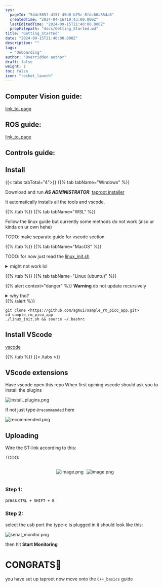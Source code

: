 ```yaml
---
sys:
  pageId: "54dc585f-d15f-45d0-b75c-8fdc66a854a8"
  createdTime: "2024-04-16T19:43:00.000Z"
  lastEditedTime: "2024-09-15T21:40:00.000Z"
  propFilepath: "docs/Getting_Started.md"
title: "Getting_Started"
date: "2024-09-15T21:40:00.000Z"
description: ""
tags:
  - "Onboarding"
author: "Overridden author"
draft: false
weight: 1
toc: false
icon: "rocket_launch"
---
```


## Computer Vision guide:

[link_to_page](86d45bc0-388b-4d26-8848-44f255f73d0e)

## ROS guide:

[link_to_page](3c76c1de-ec8f-46d6-8b0a-294005edc2d5)

## Controls guide:

## Install

{{< tabs tabTotal="4">}}
{{% tab tabName="Windows" %}}

Download and run _**AS ADMINISTRATOR**_: [taproot installer](https://github.com/Thornbots/TeachingFreshies/releases/tag/1.0)

It automatically installs all the tools and vscode.

{{% /tab %}}
{{% tab tabName="WSL" %}}

Follow the linux guide but currently some methods do not work (also ur kinda on ur own hehe)

TODO: make separate guide for vscode section

{{% /tab %}}
{{% tab tabName="MacOS" %}}

TODO: for now just read the [linux_init.sh](https://github.com/agmui/sample_rm_pico_app/blob/main/linux_init.sh)

<details>
<summary>might not work lol</summary>

`brew install libusb pkg-config`

Next install: [vscode](https://code.visualstudio.com/Download)

</details>

{{% /tab %}}
{{% tab tabName="Linux (ubuntu)" %}}

{{% alert context="danger" %}}
**Warning** do not update recursively
<details>
<summary>why tho?</summary>
There are some submodules that may go on for a while (like tinyusb) and I highly
recommend you don't need to get them.
If you want to see what submodules I update just look in `linux_init.sh`
</details>
{{% /alert %}}

```shell
git clone <https://github.com/agmui/sample_rm_pico_app.git>
cd sample_rm_pico_app
./linux_init.sh && source ~/.bashrc
```

## Install VScode

[vscode](https://code.visualstudio.com/Download)

{{% /tab %}}
{{< /tabs >}}

## VScode extensions

Have vscode open this repo
When first opining vscode should ask you to install the plugins

![install_plugins.png](https://prod-files-secure.s3.us-west-2.amazonaws.com/d518164a-d88e-44d1-a4ee-3adb3bd8bce0/89bd30f0-1825-4e77-867b-0a41ce370880/install_plugins.png?X-Amz-Algorithm=AWS4-HMAC-SHA256&X-Amz-Content-Sha256=UNSIGNED-PAYLOAD&X-Amz-Credential=ASIAZI2LB4666WHALFVR%2F20250415%2Fus-west-2%2Fs3%2Faws4_request&X-Amz-Date=20250415T220729Z&X-Amz-Expires=3600&X-Amz-Security-Token=IQoJb3JpZ2luX2VjEKv%2F%2F%2F%2F%2F%2F%2F%2F%2F%2FwEaCXVzLXdlc3QtMiJIMEYCIQDTMAm1lim4HnM%2F4%2F89J4PRAuu7uyiWONh0DJK6KnK%2FMwIhALe5fyXe6eY6HAM8EXUnQtp6RRbAg85LMrgIrcsVrBjBKv8DCDQQABoMNjM3NDIzMTgzODA1Igylocb5fwP3XPsRr6kq3AOsc1Lon%2FrLvkRbe5WFeP4JoEIRfOu0addoP7ZbuK0fgYkkrrZ9r5dQF3KQeqjIMp7L1dMll5wiMijErLy2FtCQBWKtO84uzPnozVIg9MWGZlLYDt%2BCyfkRD5HPq7T6Djdc4AT3B3PKQOOWR%2B%2FAls0ZKS%2Bbne81GXj7wVGVqRn7iPJx762bDQF9wz%2FKj0QGCMKju8geHU9Hl2GNwWsyjIkdLHGkG8O4soCeTsZHAR6SaYUruSAEvGG5vhmlz87wx2ejIwvhPf2jlMcyrRSWxEZ1gkLqkST9MtZIY8pm%2BLQPbZBN4EruE%2FAoYdoOzuebq09xZNJKRDyoMeoXW7euWwojgiUlyJ6FmnJHCJ8e3Z0iaGCElQuo4B9uAiPJ5%2BfaBSMQvtp8%2F3%2FI4V%2F%2B9z9WaDvvMxSGIsoXGpUh5%2FkZvCFKZVK%2F%2FAFWfulwdXT77OAyBwOXjaXdAu2u857AM2So3ih18LSOEhYORn%2BgdOi4778Yq7x0H54jYstiCY9gdDAYw1dcmjHjdFfWa8PEDBnPVYIlvJ7od6sWQRLc3cJrn0PFa%2Fb2CnQZoT94D%2BGmOU59775%2BIXIXzeM9oyTJNej2gy2Kb1JtYiBVSSR8cpe%2FIqcgL2SXykQRas0wrXzhdDCK1vq%2FBjqkAW4gergpLs%2FuBksTBW9edoCH%2FIVv6Kk4ZjkKQKLz%2FeBYQZx9yz2jfJYJRxpflRdOg8JPGbHfEEdbItMzupQlNa7%2FESNYGO%2FXY6bx2BiMvdhVQ5EADPdkXNKiqkcToLyEkcdw4hCJ8wMA2jz2CB%2FplHcaCev1QbrmbrPgAuzilW0QjJMPJR9bkIqtb%2FlVlWpmTnjvSJhyCEHzO2K5OS8uTOiSN5H8&X-Amz-Signature=7cc2adb90d3b655ecb3794f8a31a6b1475eea49910572e7afe7b8823b5927254&X-Amz-SignedHeaders=host&x-id=GetObject)

If not just type `@recommended` here  

![recommended.png](https://prod-files-secure.s3.us-west-2.amazonaws.com/d518164a-d88e-44d1-a4ee-3adb3bd8bce0/61e661e9-5d85-4dfc-be0d-8d2097a5e793/recommended.png?X-Amz-Algorithm=AWS4-HMAC-SHA256&X-Amz-Content-Sha256=UNSIGNED-PAYLOAD&X-Amz-Credential=ASIAZI2LB4666WHALFVR%2F20250415%2Fus-west-2%2Fs3%2Faws4_request&X-Amz-Date=20250415T220729Z&X-Amz-Expires=3600&X-Amz-Security-Token=IQoJb3JpZ2luX2VjEKv%2F%2F%2F%2F%2F%2F%2F%2F%2F%2FwEaCXVzLXdlc3QtMiJIMEYCIQDTMAm1lim4HnM%2F4%2F89J4PRAuu7uyiWONh0DJK6KnK%2FMwIhALe5fyXe6eY6HAM8EXUnQtp6RRbAg85LMrgIrcsVrBjBKv8DCDQQABoMNjM3NDIzMTgzODA1Igylocb5fwP3XPsRr6kq3AOsc1Lon%2FrLvkRbe5WFeP4JoEIRfOu0addoP7ZbuK0fgYkkrrZ9r5dQF3KQeqjIMp7L1dMll5wiMijErLy2FtCQBWKtO84uzPnozVIg9MWGZlLYDt%2BCyfkRD5HPq7T6Djdc4AT3B3PKQOOWR%2B%2FAls0ZKS%2Bbne81GXj7wVGVqRn7iPJx762bDQF9wz%2FKj0QGCMKju8geHU9Hl2GNwWsyjIkdLHGkG8O4soCeTsZHAR6SaYUruSAEvGG5vhmlz87wx2ejIwvhPf2jlMcyrRSWxEZ1gkLqkST9MtZIY8pm%2BLQPbZBN4EruE%2FAoYdoOzuebq09xZNJKRDyoMeoXW7euWwojgiUlyJ6FmnJHCJ8e3Z0iaGCElQuo4B9uAiPJ5%2BfaBSMQvtp8%2F3%2FI4V%2F%2B9z9WaDvvMxSGIsoXGpUh5%2FkZvCFKZVK%2F%2FAFWfulwdXT77OAyBwOXjaXdAu2u857AM2So3ih18LSOEhYORn%2BgdOi4778Yq7x0H54jYstiCY9gdDAYw1dcmjHjdFfWa8PEDBnPVYIlvJ7od6sWQRLc3cJrn0PFa%2Fb2CnQZoT94D%2BGmOU59775%2BIXIXzeM9oyTJNej2gy2Kb1JtYiBVSSR8cpe%2FIqcgL2SXykQRas0wrXzhdDCK1vq%2FBjqkAW4gergpLs%2FuBksTBW9edoCH%2FIVv6Kk4ZjkKQKLz%2FeBYQZx9yz2jfJYJRxpflRdOg8JPGbHfEEdbItMzupQlNa7%2FESNYGO%2FXY6bx2BiMvdhVQ5EADPdkXNKiqkcToLyEkcdw4hCJ8wMA2jz2CB%2FplHcaCev1QbrmbrPgAuzilW0QjJMPJR9bkIqtb%2FlVlWpmTnjvSJhyCEHzO2K5OS8uTOiSN5H8&X-Amz-Signature=bea1dc61c7d8d3ed7b94b60eff62f7d3ae749db6b87ec50eddbc1a1095de9bd7&X-Amz-SignedHeaders=host&x-id=GetObject)

## Uploading

Wire the ST-link according to this:

TODO:

<div style="display: flex;flex-direction: row; column-gap:10px; max-width: 630px;justify-content: center;">
<div>

![image.png](https://prod-files-secure.s3.us-west-2.amazonaws.com/d518164a-d88e-44d1-a4ee-3adb3bd8bce0/210ecb78-1116-4d7b-b9b7-2292f66fa2c2/image.png?X-Amz-Algorithm=AWS4-HMAC-SHA256&X-Amz-Content-Sha256=UNSIGNED-PAYLOAD&X-Amz-Credential=ASIAZI2LB4662Q7S6JTB%2F20250415%2Fus-west-2%2Fs3%2Faws4_request&X-Amz-Date=20250415T220733Z&X-Amz-Expires=3600&X-Amz-Security-Token=IQoJb3JpZ2luX2VjEKv%2F%2F%2F%2F%2F%2F%2F%2F%2F%2FwEaCXVzLXdlc3QtMiJHMEUCIQCha%2BXgB5uHgZedu00sWemQdp50Ie4mKAEq18N6hJIOjQIgJ2vOFVcuaEpRQr%2BleAn3gfBTd95fQafK9iiR2zW4LR8q%2FwMINBAAGgw2Mzc0MjMxODM4MDUiDJwT39yCu4M2kjx0HCrcAx8spfch7%2BuLsuntLci9NRq493FgTRISqEJY33U3tFEtfWpsvTbDa4xdCsnL3bTsPD8xuly3Hl3tyDJ%2B1Ay3agfhtpb1YLHnVUKRIXeX0c5Vp9ILrqXm5RT4MeQ8wN%2ByQ1m5%2FqhLDuhM7r6TsE56l75aD6%2BbdpPwfmHzU5DSJLzUV8rINQivSf%2FpXLDd3aVca2DpLAHws3vZOn4aSwBQaOYauGpvWXnzdoKYC%2FXw4P86b%2BRUr6%2FUfqts9aCfVcFNKFdttfMGCk%2FruwK4HS9ZyoylSfIdcBmc3820br%2B%2FMkTl3KjfN5QPURAoyOfeyrxFY%2BR5ueqMMS3xNs2K9Op66hzCzbEAGsYpU%2B3aw8XckSVoP8Zw93O%2FFqiXqBt3I10b9MgCSgqqMMHaHRHRaWP2eJ9E6bzJOvJQXZVfEZM%2B1Qp7GAV2pfsf70g7LammZiCzWaCddUfmaV5%2FNl2v2%2FDHKEB45Qci4bqQSCK7ewiPT59P9jbXlUfSJ5slZd0yDJ7YaqpK1FNZVcFm%2BkDwsZ%2Baz1qIxlwvDj%2BsHesoNd%2B20bX6L6krzcf2zDldYjAs9mvwG2axhOqQ7OX55WBlvq7aRlKDx2eUcac6ppjuxMwVRmwpM9Z%2BFb8BxalHteWgMPbV%2Br8GOqUB2xfmsDlAkiqZ8YgwISVGF7hvaW1vTglBdCwGNNOVtv5vgaZdP%2BOyFTX2t4kDNcASxJreENOxUN0S9oQToE9Np61JPBm6893UQS%2FzQh6%2FA9hUHQzHgaFANzFN7PLLWrW84dNKsiX7vd7TPQfBLgoBmKeyrIZ%2Bryu307JnycsZsKbJiYD0UoCucyyYuZX8NP%2FIZfkg1c4N94jzga9jDnpK5x85BV1z&X-Amz-Signature=9f2f1b92a2b7cd8761a929add6bb13063b237372d00ffc91e8adb0effef46da2&X-Amz-SignedHeaders=host&x-id=GetObject)

</div>
<div>

![image.png](https://prod-files-secure.s3.us-west-2.amazonaws.com/d518164a-d88e-44d1-a4ee-3adb3bd8bce0/33a0fd0f-8ca6-4a86-8e09-26e95ded1fff/image.png?X-Amz-Algorithm=AWS4-HMAC-SHA256&X-Amz-Content-Sha256=UNSIGNED-PAYLOAD&X-Amz-Credential=ASIAZI2LB466SJ5S6CMH%2F20250415%2Fus-west-2%2Fs3%2Faws4_request&X-Amz-Date=20250415T220733Z&X-Amz-Expires=3600&X-Amz-Security-Token=IQoJb3JpZ2luX2VjEKv%2F%2F%2F%2F%2F%2F%2F%2F%2F%2FwEaCXVzLXdlc3QtMiJGMEQCIHrcb%2FbqRueSdszy8ZdudySdnx53wmct51I1XVwJyV5fAiBE%2BA3EK5MINcxKlsN86woB%2BKeuMxECgpN%2FWJ8ZqQUH4Cr%2FAwg0EAAaDDYzNzQyMzE4MzgwNSIM7Tt8JxsQ3TtmOgWYKtwDdR9aP0jAvzSWY%2FiVneBXc0Pbk0dDMlK6sECbaR8Y3xMsKUb2eLWKAoCz3wgjCzwnefDo1iI0Ai6tFPk9DaQ5RV%2BQCY2mNg1EucnykCiQw9FtigB%2FVPxrDMGX4yt2uVl1AO8njsPkrXCIMhMdpWLGMdKsbrXOxUEsflBZLqjK8FLtuN%2FtyRt%2FpCkIubRBlO%2BaiyDhr9nwZ1PzDrIqf5ck67iWSjidPRDd1E0K7mECXGOcbdNNvHlzLDpvcesOsmm6Fh%2BDE9ehOcp3ePXrFkFqkt%2FlJW%2BSKtHXP37aKgRMNvHC6RxtkhioVKGQW0sc584%2FkW8Sg%2Fxva2tng%2FX4AVDpozKJs8dWP9uAUDO9S1CQoKiAlUZYc%2FQ%2FifgkeWkLA7jP7f7xnwkPrXQ2vOvsZcivE9oKwkKrnH%2B5qzzbgAkCH6QeX40BtlMr0LB9F8FqO9NZh9lb6%2BLpqYHvVT6x3N5QleY2dZCaWq2w3abzUt2K29ix3mVvvZjD80DWXXlu9yNfdAaXqcmTB1VSp52TbTYj0c5B0CXkx7Bg8ig7MwjXYSGpHEPPBWDhwTrFfJsZwhS87lmFFqbi75nAKwbqTFb%2B0etps6sp0NnqaC8Tqykh8gHsau%2BY61kYZ%2BGEFekw39b6vwY6pgH45mQUQpMY5l2AAleRMbPW1u6WEbab2e5U9%2BUH1Q%2BLjPZxjHG73FExekbbWwKi2hFhwIXYAGp5KBoBGCMT7ARkGUxViPCYiSGlnF9exgQr8yzJ74O3Dnzi5%2BcMzkGoNATovU%2BemyFkfGAkvUcWB8RW%2FpYFlsXmaj3%2FXjy2J%2FKAadF1HXGS6TNBBbLLY8A4DLYUv%2FuIm5OFVuyczVRuL6AYwKVJejgd&X-Amz-Signature=2bd6063fe90184a844e3a40c1ca83735c01eec427faf59091a4299e3482abcb0&X-Amz-SignedHeaders=host&x-id=GetObject)

</div>
</div>

### Step 1:

press `CTRL + SHIFT + B`

### Step 2:

select the usb port the type-c is plugged in it should look like this:

![serial_monitor.png](https://prod-files-secure.s3.us-west-2.amazonaws.com/d518164a-d88e-44d1-a4ee-3adb3bd8bce0/f03f4774-05d4-4393-b6a0-d5efb6d315ab/serial_monitor.png?X-Amz-Algorithm=AWS4-HMAC-SHA256&X-Amz-Content-Sha256=UNSIGNED-PAYLOAD&X-Amz-Credential=ASIAZI2LB4666WHALFVR%2F20250415%2Fus-west-2%2Fs3%2Faws4_request&X-Amz-Date=20250415T220729Z&X-Amz-Expires=3600&X-Amz-Security-Token=IQoJb3JpZ2luX2VjEKv%2F%2F%2F%2F%2F%2F%2F%2F%2F%2FwEaCXVzLXdlc3QtMiJIMEYCIQDTMAm1lim4HnM%2F4%2F89J4PRAuu7uyiWONh0DJK6KnK%2FMwIhALe5fyXe6eY6HAM8EXUnQtp6RRbAg85LMrgIrcsVrBjBKv8DCDQQABoMNjM3NDIzMTgzODA1Igylocb5fwP3XPsRr6kq3AOsc1Lon%2FrLvkRbe5WFeP4JoEIRfOu0addoP7ZbuK0fgYkkrrZ9r5dQF3KQeqjIMp7L1dMll5wiMijErLy2FtCQBWKtO84uzPnozVIg9MWGZlLYDt%2BCyfkRD5HPq7T6Djdc4AT3B3PKQOOWR%2B%2FAls0ZKS%2Bbne81GXj7wVGVqRn7iPJx762bDQF9wz%2FKj0QGCMKju8geHU9Hl2GNwWsyjIkdLHGkG8O4soCeTsZHAR6SaYUruSAEvGG5vhmlz87wx2ejIwvhPf2jlMcyrRSWxEZ1gkLqkST9MtZIY8pm%2BLQPbZBN4EruE%2FAoYdoOzuebq09xZNJKRDyoMeoXW7euWwojgiUlyJ6FmnJHCJ8e3Z0iaGCElQuo4B9uAiPJ5%2BfaBSMQvtp8%2F3%2FI4V%2F%2B9z9WaDvvMxSGIsoXGpUh5%2FkZvCFKZVK%2F%2FAFWfulwdXT77OAyBwOXjaXdAu2u857AM2So3ih18LSOEhYORn%2BgdOi4778Yq7x0H54jYstiCY9gdDAYw1dcmjHjdFfWa8PEDBnPVYIlvJ7od6sWQRLc3cJrn0PFa%2Fb2CnQZoT94D%2BGmOU59775%2BIXIXzeM9oyTJNej2gy2Kb1JtYiBVSSR8cpe%2FIqcgL2SXykQRas0wrXzhdDCK1vq%2FBjqkAW4gergpLs%2FuBksTBW9edoCH%2FIVv6Kk4ZjkKQKLz%2FeBYQZx9yz2jfJYJRxpflRdOg8JPGbHfEEdbItMzupQlNa7%2FESNYGO%2FXY6bx2BiMvdhVQ5EADPdkXNKiqkcToLyEkcdw4hCJ8wMA2jz2CB%2FplHcaCev1QbrmbrPgAuzilW0QjJMPJR9bkIqtb%2FlVlWpmTnjvSJhyCEHzO2K5OS8uTOiSN5H8&X-Amz-Signature=0c74cf0476b52e852a61830747425aaf920795b659a1aa7b04424bac0c37d635&X-Amz-SignedHeaders=host&x-id=GetObject)

then hit **Start Monitoring**

# CONGRATS🎉

you have set up taproot now move onto the `C++_basics` guide
